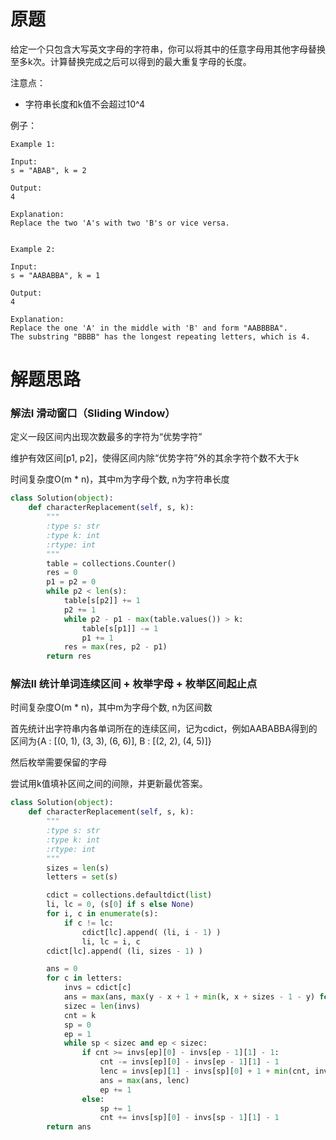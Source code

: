 # 原题
给定一个只包含大写英文字母的字符串，你可以将其中的任意字母用其他字母替换至多k次。计算替换完成之后可以得到的最大重复字母的长度。

注意点：

  - 字符串长度和k值不会超过10^4

例子：

```
Example 1:

Input:
s = "ABAB", k = 2

Output:
4

Explanation:
Replace the two 'A's with two 'B's or vice versa.
 

Example 2:

Input:
s = "AABABBA", k = 1

Output:
4

Explanation:
Replace the one 'A' in the middle with 'B' and form "AABBBBA".
The substring "BBBB" has the longest repeating letters, which is 4.
```

# 解题思路
### 解法I 滑动窗口（Sliding Window）

定义一段区间内出现次数最多的字符为“优势字符”

维护有效区间[p1, p2]，使得区间内除“优势字符”外的其余字符个数不大于k

时间复杂度O(m * n)，其中m为字母个数, n为字符串长度

```python
class Solution(object):
    def characterReplacement(self, s, k):
        """
        :type s: str
        :type k: int
        :rtype: int
        """
        table = collections.Counter()
        res = 0
        p1 = p2 = 0
        while p2 < len(s):
            table[s[p2]] += 1
            p2 += 1
            while p2 - p1 - max(table.values()) > k:
                table[s[p1]] -= 1
                p1 += 1
            res = max(res, p2 - p1)
        return res
```

### 解法II 统计单词连续区间 + 枚举字母 + 枚举区间起止点

时间复杂度O(m * n)，其中m为字母个数, n为区间数

首先统计出字符串内各单词所在的连续区间，记为cdict，例如AABABBA得到的区间为{A : [(0, 1), (3, 3), (6, 6)], B : [(2, 2), (4, 5)]}

然后枚举需要保留的字母

尝试用k值填补区间之间的间隙，并更新最优答案。

```python
class Solution(object):
    def characterReplacement(self, s, k):
        """
        :type s: str
        :type k: int
        :rtype: int
        """
        sizes = len(s)
        letters = set(s)

        cdict = collections.defaultdict(list)
        li, lc = 0, (s[0] if s else None)
        for i, c in enumerate(s):
            if c != lc:
                cdict[lc].append( (li, i - 1) )
                li, lc = i, c
        cdict[lc].append( (li, sizes - 1) )

        ans = 0
        for c in letters:
            invs = cdict[c]
            ans = max(ans, max(y - x + 1 + min(k, x + sizes - 1 - y) for x, y in invs))
            sizec = len(invs)
            cnt = k
            sp = 0
            ep = 1
            while sp < sizec and ep < sizec:
                if cnt >= invs[ep][0] - invs[ep - 1][1] - 1:
                    cnt -= invs[ep][0] - invs[ep - 1][1] - 1
                    lenc = invs[ep][1] - invs[sp][0] + 1 + min(cnt, invs[sp][0] + sizes - 1 - invs[ep][1])
                    ans = max(ans, lenc)
                    ep += 1
                else:
                    sp += 1
                    cnt += invs[sp][0] - invs[sp - 1][1] - 1
        return ans
```

